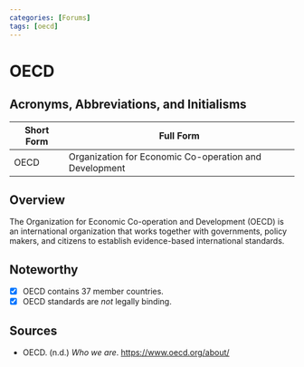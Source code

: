 ```yaml
---
categories: [Forums]
tags: [oecd]
---
```


# OECD

## Acronyms, Abbreviations, and Initialisms

| Short Form | Full Form |
| - | - |
| OECD | Organization for Economic Co-operation and Development |

## Overview

The Organization for Economic Co-operation and Development (OECD) is an international organization that works together with governments, policy makers, and citizens to establish evidence-based international standards.

## Noteworthy

- [x] OECD contains 37 member countries.
- [x] OECD standards are *not* legally binding.

## Sources

- OECD. (n.d.) *Who we are*. https://www.oecd.org/about/